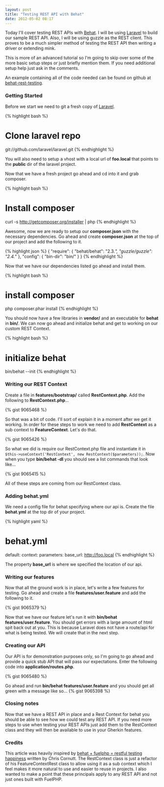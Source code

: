 ```yaml
---
layout: post
title: "Testing REST API with Behat"
date: 2012-05-02 08:17
---
```


Today I'll cover testing REST APIs with [Behat](http://behat.org/). I will be using
[Laravel](http://laravel.com/) to build our sample REST API. Also, I will be using guzzle
as the REST client. This proves to be a much simpler method of testing the REST API then
writing a driver or extending mink.

This is more of an advanced tutorial so I'm going to skip over some of the more basic
setup steps or just briefly mention them. If you need additional setup help just ask in
the comments.

An example containing all of the code needed can be found on github at
[behat-rest-testing](https://github.com/kloy/behat-rest-testing).


### Getting Started

Before we start we need to git a fresh copy of [Laravel](http://laravel.com/).

{% highlight bash %}
# Clone laravel repo
git://github.com/laravel/laravel.git
{% endhighlight %}

You will also need to setup a vhost with a local url of **foo.local** that points to the **public**
dir of the laravel project.

Now that we have a fresh project go ahead and cd into it and grab composer.

{% highlight bash %}
# Install composer
curl -s http://getcomposer.org/installer | php
{% endhighlight %}

Awesome, now we are ready to setup our **composer.json** with the necessary
dependencies. Go ahead and create **composer.json** at the top of our project and add the
following to it.

{% highlight json %}
{
  "require": {
    "behat/behat": "2.3.*",
    "guzzle/guzzle": "2.4.*"
  },
  "config": {
    "bin-dir": "bin/"
  }
}
{% endhighlight %}

Now that we have our dependencies listed go ahead and install them.

{% highlight bash %}
# install composer
php composer.phar install
{% endhighlight %}

You should now have a few libraries in **vendor/** and an executable for **behat** in
**bin/**. We can now go ahead and initialize behat and get to working on our custom REST
Context.

{% highlight bash %}
# initialize behat
bin/behat --init
{% endhighlight %}

### Writing our REST Context

Create a file in **features/bootstrap/** called **RestContext.php**. Add the following to
**RestContext.php**...

{% gist 9065468 %}

So that was a bit of code. I'll sort of explain it in a moment after we get it working. In
order for these steps to work we need to add **RestContext** as a sub context to **FeatureContext**.
Let's do that.

{% gist 9065426 %}

So what we did is require our RestContext.php file and instantiate it in
`$this->useContext('RestContext', new RestContext($parameters));`. Now when you type
**bin/behat -dl** you should see a list commands that look like...

{% gist 9065415 %}

All of these steps are coming from our RestContext class.

### Adding behat.yml

We need a config file for behat specifying where our api is. Create the file **behat.yml**
at the top dir of your project.

{% highlight yaml %}
# behat.yml
default:
  context:
    parameters:
      base_url: http://foo.local
{% endhighlight %}

The property **base_url** is where we specified the location of our api.

### Writing our features

Now that all the ground work is in place, let's write a few features for testing. Go ahead
and create a file **features/user.feature** and add the following to it.

{% gist 9065379 %}

Now that we have our feature let's run it with **bin/behat features/user.feature**. You should
get errors with a large amount of html spit back out at you. This is because Laravel
does not have a route/api for what is being tested. We will create that in the next step.

### Creating our API

Our API is for demonstration purposes only, so I'm going to go ahead and provide a quick
stub API that will pass our expectations. Enter the following code into **application/routes.php**.

{% gist 9065480 %}

Go ahead and run **bin/behat features/user.feature** and you should get all green with a
message like so...
{% gist 9065398 %}

### Closing notes

Now that we have a REST API in place and a Rest Context for behat you should be able to
see how we could test any REST API. If you need more steps to use when testing your REST
APIs just add them to the RestContext class and they will then be available to use in your
Gherkin features.

### Credits

This article was heavily inspired by
[behat + fuelphp = restful testing happiness](http://blog.phpdeveloper.org/?p=456) written
by Chris Cornutt. The RestContext class is just a refactor of his FeatureContextRest class
to allow using it as a sub context which I feel makes it more natural to use and easier to
reuse in projects. I also wanted to make a point that these principals apply to any REST API and
not just ones built with FuelPHP.